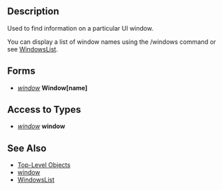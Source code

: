 ## Description

Used to find information on a particular UI window.

You can display a list of window names using the /windows command or see [WindowsList](../windows/windowslist.md).

## Forms

-   *[window](../data-types/datatype-window.md)* **Window\[**name**\]**

## Access to Types

-   *[window](../data-types/datatype-window.md)* **window**

## See Also

-   [Top-Level Objects](top-level-objects.md)
-   [window](../data-types/datatype-window.md)
-   [WindowsList](../windows/windowslist.md)


